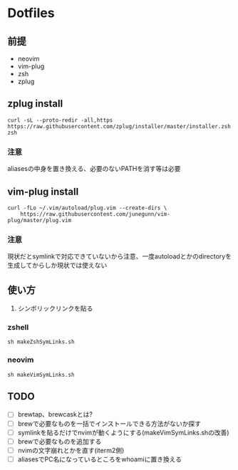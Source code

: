 # Dotfiles
## 前提
- neovim
- vim-plug
- zsh
- zplug

## zplug install
```
curl -sL --proto-redir -all,https https://raw.githubusercontent.com/zplug/installer/master/installer.zsh| zsh
```

### 注意
aliasesの中身を置き換える、必要のないPATHを消す等は必要

## vim-plug install
```
curl -fLo ~/.vim/autoload/plug.vim --create-dirs \
    https://raw.githubusercontent.com/junegunn/vim-plug/master/plug.vim
```

### 注意
現状だとsymlinkで対応できていないから注意、一度autoloadとかのdirectoryを生成してからしか現状では使えない

## 使い方
1. シンボリックリンクを貼る
### zshell
```
sh makeZshSymLinks.sh
```

### neovim
```
sh makeVimSymLinks.sh
```

## TODO
- [ ] brewtap、brewcaskとは?
- [ ] brewで必要なものを一括でインストールできる方法がないか探す
- [ ] symlinkを貼るだけでnvimが動くようにする(makeVimSymLinks.shの改善)
- [ ] brewで必要なものを追加する
- [ ] nvimの文字崩れとかを直す(iterm2側)
- [ ] aliasesでPC名になっているところをwhoamiに置き換える
